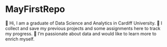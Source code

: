 # MayFirstRepo
👋 Hi, I am a graduate of Data Science and Analytics in Cardiff University.
🌱 I collect and save my previous projects and some assignments here to track my progress.
💞️ I’m passionate about data and would like to learn more to enrich myself.
